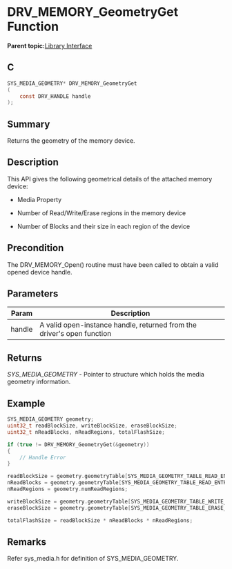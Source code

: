 # DRV\_MEMORY\_GeometryGet Function

**Parent topic:**[Library Interface](GUID-E18B0923-4286-4E08-A2EB-9A482E0063AE.md)

## C

```c
SYS_MEDIA_GEOMETRY* DRV_MEMORY_GeometryGet
(
    const DRV_HANDLE handle
);
```

## Summary

Returns the geometry of the memory device.

## Description

This API gives the following geometrical details of the attached memory device:

-   Media Property

-   Number of Read/Write/Erase regions in the memory device

-   Number of Blocks and their size in each region of the device


## Precondition

The DRV\_MEMORY\_Open\(\) routine must have been called to obtain a valid opened device handle.

## Parameters

|Param|Description|
|-----|-----------|
|handle|A valid open-instance handle, returned from the driver's open function|

## Returns

*SYS\_MEDIA\_GEOMETRY* - Pointer to structure which holds the media geometry information.

## Example

```c
SYS_MEDIA_GEOMETRY geometry;
uint32_t readBlockSize, writeBlockSize, eraseBlockSize;
uint32_t nReadBlocks, nReadRegions, totalFlashSize;

if (true != DRV_MEMORY_GeometryGet(&geometry))
{
    // Handle Error
}

readBlockSize = geometry.geometryTable[SYS_MEDIA_GEOMETRY_TABLE_READ_ENTRY].blockSize;
nReadBlocks = geometry.geometryTable[SYS_MEDIA_GEOMETRY_TABLE_READ_ENTRY].numBlocks;
nReadRegions = geometry.numReadRegions;

writeBlockSize = geometry.geometryTable[SYS_MEDIA_GEOMETRY_TABLE_WRITE_ENTRY].blockSize;
eraseBlockSize = geometry.geometryTable[SYS_MEDIA_GEOMETRY_TABLE_ERASE_ENTRY].blockSize;

totalFlashSize = readBlockSize * nReadBlocks * nReadRegions;

```

## Remarks

Refer sys\_media.h for definition of SYS\_MEDIA\_GEOMETRY.

